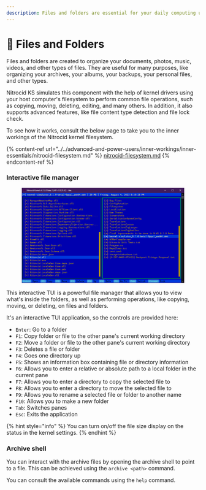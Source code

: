 ```yaml
---
description: Files and folders are essential for your daily computing usage
---
```


# 📂 Files and Folders

Files and folders are created to organize your documents, photos, music, videos, and other types of files. They are useful for many purposes, like organizing your archives, your albums, your backups, your personal files, and other types.

Nitrocid KS simulates this component with the help of kernel drivers using your host computer's filesystem to perform common file operations, such as copying, moving, deleting, editing, and many others. In addition, it also supports advanced features, like file content type detection and file lock check.

To see how it works, consult the below page to take you to the inner workings of the Nitrocid kernel filesystem.

{% content-ref url="../../advanced-and-power-users/inner-workings/inner-essentials/nitrocid-filesystem.md" %}
[nitrocid-filesystem.md](../../advanced-and-power-users/inner-workings/inner-essentials/nitrocid-filesystem.md)
{% endcontent-ref %}

### Interactive file manager

<figure><img src="../../.gitbook/assets/image (42).png" alt=""><figcaption></figcaption></figure>

This interactive TUI is a powerful file manager that allows you to view what's inside the folders, as well as performing operations, like copying, moving, or deleting, on files and folders.

It's an interactive TUI application, so the controls are provided here:

* `Enter`: Go to a folder
* `F1`: Copy folder or file to the other pane's current working directory
* `F2`: Move a folder or file to the other pane's current working directory
* `F3`: Deletes a file or folder
* `F4`: Goes one directory up
* `F5`: Shows an information box containing file or directory information
* `F6`: Allows you to enter a relative or absolute path to a local folder in the current pane
* `F7`: Allows you to enter a directory to copy the selected file to
* `F8`: Allows you to enter a directory to move the selected file to
* `F9`: Allows you to rename a selected file or folder to another name
* `F10`: Allows you to make a new folder
* `Tab`: Switches panes
* `Esc`: Exits the application

{% hint style="info" %}
You can turn on/off the file size display on the status in the kernel settings.
{% endhint %}

### Archive shell

You can interact with the archive files by opening the archive shell to point to a file. This can be achieved using the `archive <path>` command.

You can consult the available commands using the `help` command.
